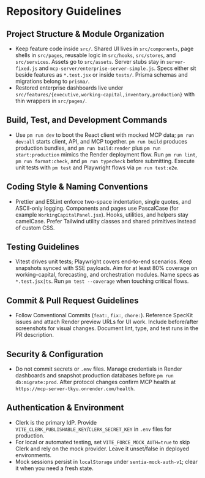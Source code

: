 # Repository Guidelines

## Project Structure & Module Organization
- Keep feature code inside `src/`. Shared UI lives in `src/components`, page shells in `src/pages`, reusable logic in `src/hooks`, `src/stores`, and `src/services`. Assets go to `src/assets`. Server stubs stay in `server-fixed.js` and `mcp-server/enterprise-server-simple.js`. Specs either sit beside features as `*.test.jsx` or inside `tests/`. Prisma schemas and migrations belong to `prisma/`.
- Restored enterprise dashboards live under `src/features/{executive,working-capital,inventory,production}` with thin wrappers in `src/pages/`.

## Build, Test, and Development Commands
- Use `pm run dev` to boot the React client with mocked MCP data; `pm run dev:all` starts client, API, and MCP together. `pm run build` produces production bundles, and `pm run build:render` plus `pm run start:production` mimics the Render deployment flow. Run `pm run lint`, `pm run format:check`, and `pm run typecheck` before submitting. Execute unit tests with `pm test` and Playwright flows via `pm run test:e2e`.

## Coding Style & Naming Conventions
- Prettier and ESLint enforce two-space indentation, single quotes, and ASCII-only logging. Components and pages use PascalCase (for example `WorkingCapitalPanel.jsx`). Hooks, utilities, and helpers stay camelCase. Prefer Tailwind utility classes and shared primitives instead of custom CSS.

## Testing Guidelines
- Vitest drives unit tests; Playwright covers end-to-end scenarios. Keep snapshots synced with SSE payloads. Aim for at least 80% coverage on working-capital, forecasting, and orchestration modules. Name specs as `*.test.jsx|ts`. Run `pm test --coverage` when touching critical flows.

## Commit & Pull Request Guidelines
- Follow Conventional Commits (`feat:`, `fix:`, `chore:`). Reference SpecKit issues and attach Render preview URLs for UI work. Include before/after screenshots for visual changes. Document lint, type, and test runs in the PR description.

## Security & Configuration
- Do not commit secrets or `.env` files. Manage credentials in Render dashboards and snapshot production databases before `pm run db:migrate:prod`. After protocol changes confirm MCP health at `https://mcp-server-tkyu.onrender.com/health`.

## Authentication & Environment
- Clerk is the primary IdP. Provide `VITE_CLERK_PUBLISHABLE_KEY`/`CLERK_SECRET_KEY` in `.env` files for production.
- For local or automated testing, set `VITE_FORCE_MOCK_AUTH=true` to skip Clerk and rely on the mock provider. Leave it unset/false in deployed environments.
- Mock sessions persist in `localStorage` under `sentia-mock-auth-v1`; clear it when you need a fresh state.

